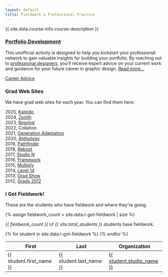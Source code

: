 ```yaml
---
layout: default
title: Fieldwork & Professional Practice
---
```


{{ site.data.course-info.course-description }}

### [Portfolio Development](portfolio-development.html)

This unofficial activity is designed to help you kickstart your professional network to gain valuable insights for building your portfolio. By reaching out to [professional designers](employers.html), you'll receive expert advice on your current work and guidance for your future career in graphic design. [Read more…](portfolio-development.html)

<a href="advice.html" class="btn">Career Advice</a>

### <a name="grads">Grad Web Sites</a>

We have grad web sites for each year. You can find them here:

<div class="grad-site-list">
2025, <a href="https://2025.grads.algonquindesign.ca">Kaleido</a><br>
2024, <a href="https://2024.grads.algonquindesign.ca">Zenith</a><br>
2023, <a href="https://2023.grads.algonquindesign.ca">Resolve</a><br>
2022, Collation<br>
2021, <a href="https://2021.grads.algonquindesign.ca">Generation Adaptation</a><br>
2020, <a href="https://2020.grads.algonquindesign.ca">Anthology</a><br>
2019, <a href="https://2019.grads.algonquindesign.ca">Pathfinder</a><br>
2018, <a href="http://2018.grads.algonquindesign.ca">Reboot</a><br>
2017, <a href="https://2017.grads.algonquindesign.ca">Studio N</a><br>
2016, <a href="https://2016.grads.algonquindesign.ca">Framework</a><br>
2015, <a href="https://2015.grads.algonquindesign.ca">Multiply</a><br>
2014, <a href="https://2014.grads.algonquindesign.ca">Level 14</a><br>
2013, <a href="https://2013.grads.algonquindesign.ca">Grad Show</a><br>
2012, <a href="https://2012.grads.algonquindesign.ca">Grads 2012</a><br>
</div>
 
### I Got Fieldwork!

These are the students who have fieldwork and where they're going.

{% assign fieldwork_count = site.data.i-got-fieldwork | size %}

<p class="mono center"><em>{{ fieldwork_count }}</em> of <em>{{ site.total_students }}</em> students have fieldwork.</p>

<table>
  <thead>
    <tr>
      <th>First</th>
      <th>Last</th>
      <th>Organization</th>
    </tr>
  </thead>
  <tbody>
    {% for student in site.data.i-got-fieldwork %}
    <tr>
      <td>{{ student.first_name }}</td>
      <td>{{ student.last_name }}</td>
      <td><a href="{{ student.studio_url }}">{{ student.studio_name }}</a></td>
    </tr>
    {% endfor %}
  </tbody>
</table>
